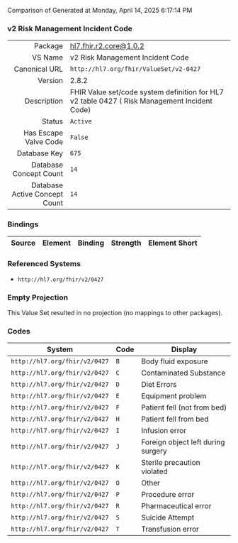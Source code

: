 Comparison of 
Generated at Monday, April 14, 2025 6:17:14 PM

### v2 Risk Management Incident Code

|      |     |
| ---: | --- |
| Package | hl7.fhir.r2.core@1.0.2 |
| VS Name | v2 Risk Management Incident Code |
| Canonical URL | `http://hl7.org/fhir/ValueSet/v2-0427` |
| Version | 2.8.2 |
| Description | FHIR Value set/code system definition for HL7 v2 table 0427 ( Risk Management Incident Code) |
| Status | `Active` |
| Has Escape Valve Code | `False` |
| Database Key | `675` |
| Database Concept Count | `14` |
| Database Active Concept Count | `14` |
### Bindings

| Source | Element | Binding | Strength | Element Short |
| ------ | ------- | ------- | -------- | ------------- |

### Referenced Systems

* `http://hl7.org/fhir/v2/0427`
### Empty Projection

This Value Set resulted in no projection (no mappings to other packages).

### Codes

| System | Code | Display |
| ------ | ---- | ------- |
| `http://hl7.org/fhir/v2/0427` | `B` | Body fluid exposure |
| `http://hl7.org/fhir/v2/0427` | `C` | Contaminated Substance |
| `http://hl7.org/fhir/v2/0427` | `D` | Diet Errors |
| `http://hl7.org/fhir/v2/0427` | `E` | Equipment problem |
| `http://hl7.org/fhir/v2/0427` | `F` | Patient fell (not from bed) |
| `http://hl7.org/fhir/v2/0427` | `H` | Patient fell from bed |
| `http://hl7.org/fhir/v2/0427` | `I` | Infusion error |
| `http://hl7.org/fhir/v2/0427` | `J` | Foreign object left during surgery |
| `http://hl7.org/fhir/v2/0427` | `K` | Sterile precaution violated |
| `http://hl7.org/fhir/v2/0427` | `O` | Other |
| `http://hl7.org/fhir/v2/0427` | `P` | Procedure error |
| `http://hl7.org/fhir/v2/0427` | `R` | Pharmaceutical error |
| `http://hl7.org/fhir/v2/0427` | `S` | Suicide Attempt |
| `http://hl7.org/fhir/v2/0427` | `T` | Transfusion error |
